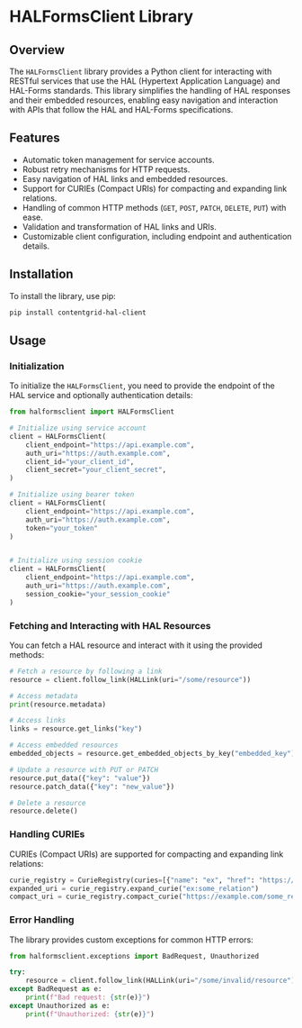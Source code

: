 # HALFormsClient Library

## Overview

The `HALFormsClient` library provides a Python client for interacting with RESTful services that use the HAL (Hypertext Application Language) and HAL-Forms standards. This library simplifies the handling of HAL responses and their embedded resources, enabling easy navigation and interaction with APIs that follow the HAL and HAL-Forms specifications.

## Features

- Automatic token management for service accounts.
- Robust retry mechanisms for HTTP requests.
- Easy navigation of HAL links and embedded resources.
- Support for CURIEs (Compact URIs) for compacting and expanding link relations.
- Handling of common HTTP methods (`GET`, `POST`, `PATCH`, `DELETE`, `PUT`) with ease.
- Validation and transformation of HAL links and URIs.
- Customizable client configuration, including endpoint and authentication details.

## Installation

To install the library, use pip:

```bash
pip install contentgrid-hal-client
```

## Usage

### Initialization

To initialize the `HALFormsClient`, you need to provide the endpoint of the HAL service and optionally authentication details:

```python
from halformsclient import HALFormsClient

# Initialize using service account
client = HALFormsClient(
    client_endpoint="https://api.example.com",
    auth_uri="https://auth.example.com",
    client_id="your_client_id",
    client_secret="your_client_secret",
)

# Initialize using bearer token
client = HALFormsClient(
    client_endpoint="https://api.example.com",
    auth_uri="https://auth.example.com",
    token="your_token"
)


# Initialize using session cookie
client = HALFormsClient(
    client_endpoint="https://api.example.com",
    auth_uri="https://auth.example.com",
    session_cookie="your_session_cookie"
)

```

### Fetching and Interacting with HAL Resources

You can fetch a HAL resource and interact with it using the provided methods:

```python
# Fetch a resource by following a link
resource = client.follow_link(HALLink(uri="/some/resource"))

# Access metadata
print(resource.metadata)

# Access links
links = resource.get_links("key")

# Access embedded resources
embedded_objects = resource.get_embedded_objects_by_key("embedded_key")

# Update a resource with PUT or PATCH
resource.put_data({"key": "value"})
resource.patch_data({"key": "new_value"})

# Delete a resource
resource.delete()
```

### Handling CURIEs

CURIEs (Compact URIs) are supported for compacting and expanding link relations:

```python
curie_registry = CurieRegistry(curies=[{"name": "ex", "href": "https://example.com/{rel}"}])
expanded_uri = curie_registry.expand_curie("ex:some_relation")
compact_uri = curie_registry.compact_curie("https://example.com/some_relation")
```

### Error Handling

The library provides custom exceptions for common HTTP errors:

```python
from halformsclient.exceptions import BadRequest, Unauthorized

try:
    resource = client.follow_link(HALLink(uri="/some/invalid/resource"))
except BadRequest as e:
    print(f"Bad request: {str(e)}")
except Unauthorized as e:
    print(f"Unauthorized: {str(e)}")
```